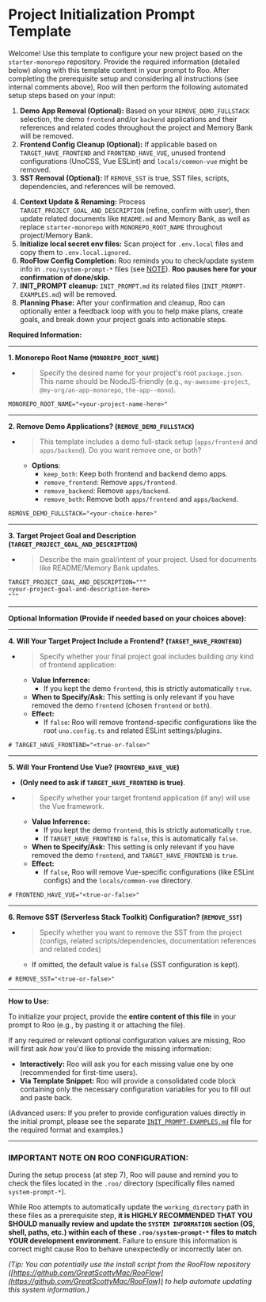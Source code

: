 <!--
### ROO PREREQUISITE INSTRUCTIONS (EXECUTE STRICTLY IN ORDER):

(EXECUTE THIS FIRST THING UPON RECEIVING THE PROMPT, DO NOT LOAD MEMORY BANK AND PROCESS USER INPUT BEFOREHAND, IF THE MEMORY BANK IS ALREADY ACTIVE, DROP OR IGNORE THE MEMORY BANK CONTEXT)

1. Check the current agent mode that you're running in, switch to `default` mode if possible.
2. Identify the absolute directory path where this project resides.
3. Search all files within the `.roo/` directory (specifically `system-prompt-*` files).
4. Replace ALL occurrences of the hardcoded path `/home/mine/starter-monorepo` within those files with path identified in step 1.
5. ONLY AFTER step 3 is completed, proceed to parse user-provided configuration values (if any) and load the Memory Bank (if present).
6. Re-read the internal rules below (e.g: `ROO EXECUTION OPTIMIZATION INSTRUCTION`, ...) and KEEP THEM IN MIND, DO NOT FORGOT ABOUT THEM, THEY ARE IMPORTANT.

### ROO EXECUTION OPTIMIZATION:

When performing the setup steps below (especially steps involving file modifications like removals, renaming, and context updates), analyze ALL required changes for a specific file based on the user's configuration *before* making any edits. Consolidate these changes into a single file modification operation (e.g., one `apply_diff` or `write_to_file` call per file) whenever feasible, instead of performing multiple separate edits on the same file. Read the file content only once if multiple changes are planned for it. Similarly, if multiple files or directories need to be deleted as part of a single logical step (like removing a demo app), consolidate these deletions into a single `execute_command` call (e.g., `rm -rf path/to/app path/to/related/config`).

### ROO CORE DEPENDENCY PRESERVATION:

During cleanup steps, DO NOT remove these dependencies, they are core configurations for the monorepo:
+ '@antfu/eslint-config' dependency from package.json or its usage within eslint.config.js.

### ROO UNCERTAINTY HANDLING:

If, during any removal or modification step, you are not completely certain whether a specific file, code block, configuration entry, or dependency should be removed/modified based on the user's choices and the preservation rules, DO NOT proceed automatically. Instead, ask the user for clarification before taking action. Prioritize avoiding unintended removals.

### ROO CLEANUP HANDLING CONSISTENCY:

When cleaning up contents (e.g., removing demo apps, frontend configs, SST), do double-check and ensure that all corresponding references, descriptions and related codes throughout the project and Memory Bank (`memory-bank/`) are removed.

### ROO TOKEN EFFICIENCY:

While executing the steps below, strive for efficiency in your internal reasoning (<thinking>) and explanations accompanying tool use and output to the user. Be clear and accurate, but avoid unnecessary verbosity or repetition, *especially* after the initial plan is understood. However, DO NOT sacrifice clarity or omit details critical for accurate execution according to all other instructions (Prerequisites, Optimization, Preservation, Uncertainty, Consistency). Adherence to those rules takes precedence over brevity.

-->

# Project Initialization Prompt Template

Welcome! Use this template to configure your new project based on the `starter-monorepo` repository. Provide the required information (detailed below) along with this template content in your prompt to Roo. After completing the prerequisite setup and considering all instructions (see internal comments above), Roo will then perform the following automated setup steps based on your input:

1. **Demo App Removal (Optional):** Based on your `REMOVE_DEMO_FULLSTACK` selection, the demo `frontend` and/or `backend` applications and their references and related codes throughout the project and Memory Bank will be removed.
2. **Frontend Config Cleanup (Optional):** If applicable based on `TARGET_HAVE_FRONTEND` and `FRONTEND_HAVE_VUE`, unused frontend configurations (UnoCSS, Vue ESLint) and `locals/common-vue` might be removed.
3. **SST Removal (Optional):** If `REMOVE_SST` is true, SST files, scripts, dependencies, and references will be removed.
  <!-- + Context For Roo: when doing SST Removal, these are SST's files: (`sst.config.ts`, `.env.sst`), also remove the `pathe` and `@types/aws-lambda` dependency, they are only used by SST -->
4. **Context Update & Renaming:** Process `TARGET_PROJECT_GOAL_AND_DESCRIPTION` (refine, confirm with user), then update related documents like `README.md` and Memory Bank, as well as replace `starter-monorepo` with `MONOREPO_ROOT_NAME` throughout project/Memory Bank.
5. **Initialize local secret env files:** Scan project for `.env.local` files and copy them to `.env.local.ignored`.
6. **RooFlow Config Completion:** Roo reminds you to check/update system info in `.roo/system-prompt-*` files (see [NOTE](#important-note-on-roo-configuration)). **Roo pauses here for your confirmation of done/skip.**
7. **INIT_PROMPT cleanup:** `INIT_PROMPT.md` its related files (`INIT_PROMPT-EXAMPLES.md`) will be removed.
8. **Planning Phase:** After your confirmation and cleanup, Roo can optionally enter a feedback loop with you to help make plans, create goals, and break down your project goals into actionable steps.

**Required Information:**

---

**1. Monorepo Root Name (`MONOREPO_ROOT_NAME`)**

* > Specify the desired name for your project's root `package.json`. This name should be NodeJS-friendly (e.g., `my-awesome-project`, `@my-org/an-app-monorepo`, `the-app--mono`).

```text
MONOREPO_ROOT_NAME="<your-project-name-here>"
```

---

**2. Remove Demo Applications? (`REMOVE_DEMO_FULLSTACK`)**

* > This template includes a demo full-stack setup (`apps/frontend` and `apps/backend`). Do you want remove one, or both?
  * **Options**:
    * `keep_both`: Keep both frontend and backend demo apps.
    * `remove_frontend`: Remove `apps/frontend`.
    * `remove_backend`: Remove `apps/backend`.
    * `remove_both`: Remove both `apps/frontend` and `apps/backend`.

```text
REMOVE_DEMO_FULLSTACK="<your-choice-here>"
```

---

**3. Target Project Goal and Description (`TARGET_PROJECT_GOAL_AND_DESCRIPTION`)**

* > Describe the main goal/intent of your project. Used for documents like README/Memory Bank updates.

```text
TARGET_PROJECT_GOAL_AND_DESCRIPTION="""
<your-project-goal-and-description-here>
"""
```

---

**Optional Information (Provide if needed based on your choices above):**

---

**4. Will Your Target Project Include a Frontend? (`TARGET_HAVE_FRONTEND`)**

* > Specify whether your final project goal includes building *any* kind of frontend application:
  * **Value Inferrence:**
    * If you kept the demo `frontend`, this is strictly automatically `true`.
  * **When to Specify/Ask:** This setting is only relevant if you have removed the demo `frontend` (chosen `frontend` or `both`).
  * **Effect:**
    * If `false`: Roo will remove frontend-specific configurations like the root `uno.config.ts` and related ESLint settings/plugins.

```text
# TARGET_HAVE_FRONTEND="<true-or-false>"
```

---

**5. Will Your Frontend Use Vue? (`FRONTEND_HAVE_VUE`)**

* **(Only need to ask if `TARGET_HAVE_FRONTEND` is true)**.
* > Specify whether your target frontend application (if any) will use the Vue framework.
  * **Value Inferrence:**
    * If you kept the demo `frontend`, this is strictly automatically `true`.
    * If `TARGET_HAVE_FRONTEND` is `false`, this is automatically `false`.
  * **When to Specify/Ask:** This setting is only relevant if you have removed the demo `frontend`, and `TARGET_HAVE_FRONTEND` is `true`.
  * **Effect:**
    * If `false`, Roo will remove Vue-specific configurations (like ESLint configs) and the `locals/common-vue` directory.

```text
# FRONTEND_HAVE_VUE="<true-or-false>"
```

---

**6. Remove SST (Serverless Stack Toolkit) Configuration? (`REMOVE_SST`)**

* > Specify whether you want to remove the SST from the project (configs, related scripts/dependencies, documentation references and related codes)
  * If omitted, the default value is `false` (SST configuration is kept).

```text
# REMOVE_SST="<true-or-false>"
```

---

**How to Use:**

To initialize your project, provide the **entire content of this file** in your prompt to Roo (e.g., by pasting it or attaching the file).

If any required or relevant optional configuration values are missing, Roo will first ask *how* you'd like to provide the missing information:
* **Interactively:** Roo will ask you for each missing value one by one (recommended for first-time users).
* **Via Template Snippet:** Roo will provide a consolidated code block containing only the necessary configuration variables for you to fill out and paste back.

(Advanced users: If you prefer to provide configuration values directly in the initial prompt, please see the separate [`INIT_PROMPT-EXAMPLES.md`](./INIT_PROMPT-EXAMPLES.md) file for the required format and examples.)

---

### **IMPORTANT NOTE ON ROO CONFIGURATION:**

During the setup process (at step 7), Roo will pause and remind you to check the files located in the `.roo/` directory (specifically files named `system-prompt-*`).

While Roo attempts to automatically update the `working_directory` path in these files as a prerequisite step, **it is HIGHLY RECOMMENDED THAT YOU SHOULD manually review and update the `SYSTEM INFORMATION` section (OS, shell, paths, etc.) within each of these `.roo/system-prompt-*` files to match YOUR development environment.** Failure to ensure this information is correct might cause Roo to behave unexpectedly or incorrectly later on.

*(Tip: You can potentially use the install script from the RooFlow repository ([https://github.com/GreatScottyMac/RooFlow](https://github.com/GreatScottyMac/RooFlow)) to help automate updating this system information.)*
